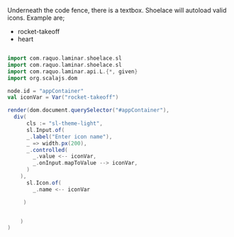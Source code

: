 Underneath the code fence, there is a textbox. Shoelace will autoload valid icons. Example are;

- rocket-takeoff
- heart

```scala mdoc:js

import com.raquo.laminar.shoelace.sl
import com.raquo.laminar.shoelace.sl
import com.raquo.laminar.api.L.{*, given}
import org.scalajs.dom

node.id = "appContainer"
val iconVar = Var("rocket-takeoff")

render(dom.document.querySelector("#appContainer"),
  div(
      cls := "sl-theme-light",
      sl.Input.of(
      _.label("Enter icon name"),
      _ => width.px(200),
      _.controlled(
        _.value <-- iconVar,
        _.onInput.mapToValue --> iconVar,
      )
    ),
      sl.Icon.of(
        _.name <-- iconVar

     )


    )
)

```